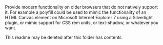 Provide modern functionality on older browsers that do not natively support it. For example a polyfill could be used to mimic the functionality of an HTML Canvas element on Microsoft Internet Explorer 7 using a Silverlight plugin, or mimic support for CSS rem units, or text-shadow, or whatever you want.

This readme may be deleted after this folder has contents.
